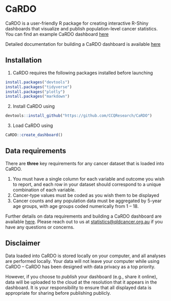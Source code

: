 
<!-- README.md is generated from README.Rmd. Please edit that file -->

# CaRDO

<!-- badges: start -->
<!-- badges: end -->

CaRDO is a user-friendly R package for creating interactive R-Shiny
dashboards that visualize and publish population-level cancer
statistics. You can find an example CaRDO dashboard
<a href="https://cancercouncilqueensland.shinyapps.io/CaRDOExample/"
target="_blank">here</a>

Detailed documentation for building a CaRDO dashboard is available
<a href="https://ccqresearch.github.io/CaRDO-Handbook/"
target="_blank">here</a>

## Installation

1.  CaRDO requires the following packages installed before launching

``` r
install.packages("devtools")
install.packages("tidyverse")
install.packages("plotly")
install.packages("markdown")
```

2.  Install CaRDO using

``` r
devtools::install_github("https://github.com/CCQResearch/CaRDO")
```

3.  Load CaRDO using

``` r
CaRDO::create_dashboard()
```

## Data requirements

There are **three** key requirements for any cancer dataset that is
loaded into CaRDO.

1.  You must have a single column for each variable and outcome you wish
    to report, and each row in your dataset should correspond to a
    unique combination of each variable.
2.  Cancer-type values must be coded as you wish them to be displayed
3.  Cancer counts and any population data must be aggregated by 5-year
    age groups, with age groups coded numerically from 1 – 18.

Further details on data requirements and building a CaRDO dashboard are
available [here](https://ccqresearch.github.io/CaRDO-Handbook/). Please
reach out to us at <statistics@qldcancer.org.au> if you have any
questions or concerns.

## Disclaimer

Data loaded into CaRDO is stored locally on your computer, and all
analyses are performed locally. Your data will not leave your computer
while using CaRDO – CaRDO has been designed with data privacy as a top
priority.

However, if you choose to *publish* your dashboard (e.g., share it
online), data will be uploaded to the cloud at the resolution that it
appears in the dashboard. It is your responsibility to ensure that all
displayed data is appropriate for sharing before publishing publicly.
